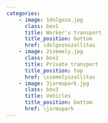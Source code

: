 ```yaml
---
categories:
    - image: 1dolgozo.jpg
      class: box1 
      title: Worker's transport
      title_position: bottom
      href: \dolgozoszallitas
    - image: 2szemely.jpg
      class: box2
      title: Private transport
      title_position: top
      href: \szemelyszallitas
    - image: 3jarmupark.jpg
      class: box3
      title: Vehicles
      title_position: bottom
      href: \jarmupark      
---
```

<br/>
